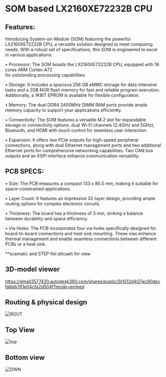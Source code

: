 # SOM based LX2160XE72232B CPU




## Features:

Introducing System-on-Module (SOM) featuring the powerful LX2160XE72232B CPU, 
a versatile solution designed to meet computing needs. With a robust set of specifications, this SOM is engineered to excel in various applications:

•	Processor: The SOM boasts the LX2160XE72232B CPU, equipped with 16 cores ARM Cortex-A72  
  for outstanding processing capabilities.
  
•	Storage: It includes a spacious 256 GB eMMC storage for data-intensive tasks and a 2GB NOR flash memory for fast and reliable program execution. 
   Additionally, a 1KBIT EPROM is available for flexible configuration.
   
•	Memory: The dual DDR4 2400MHz DIMM RAM ports provide ample memory capacity to support your applications efficiently.

•	Connectivity: The SOM features a versatile M.2 slot for expandable storage or connectivity options. 
  dual Wi-Fi channels (2.4GHz and 5GHz), Bluetooth, and HDMI with touch control for seamless user interaction.
  
•	Expansion: It offers two PCIe outputs for high-speed peripheral connections, along with dual Ethernet management ports and two additional Ethernet ports for comprehensive networking capabilities. 
  Two CAN bus outputs and an XSPI interface enhance communication versatility.


## PCB SPECS:

•	Size: The PCB measures a compact 133 x 80.5 mm, making it suitable for space-constrained applications.

•	Layer Count: It features an impressive 32-layer design, providing ample routing options for complex electronic circuits.

•	Thickness: The board has a thickness of 3 mm, striking a balance between durability and space efficiency.

•	Via Holes: The PCB incorporates four via holes specifically designed for board-to-board connections and heat sink mounting. 
  These vias enhance thermal management and enable seamless connections between different PCBs or a heat sink.

**scematic and STEP fiel attcaeh for view 

## 3D-model viewer 

https://gmail3577420.autodesk360.com/shares/public/SH512d4QTec90decfa6eb761e04cfa2d504f?mode=embed

## Routing & physical design

![ROUT](https://github.com/liroman2312/SOM_based_LX2160XE72232B/assets/101349420/4f9dd0ab-6218-42cd-9e8b-7b38afe94c6c)


## Top View

![top](https://github.com/liroman2312/SOM_based_LX2160XE72232B/assets/101349420/bb50305f-39ac-4ea9-a944-b2fa20fa5ab6)

## Bottom view

![DWN](https://github.com/liroman2312/SOM_based_LX2160XE72232B/assets/101349420/f1607d36-52a6-4338-ba4e-f83d13cc9da7)



